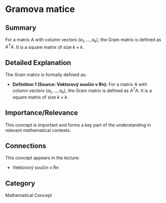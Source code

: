 # Gramova matice

## Summary
For a matrix A with column vectors ($a_1, \dots, a_k$), the Gram matrix is defined as $A^T A$. It is a square matrix of size $k \times k$.

## Detailed Explanation
The Gram matrix is formally defined as:
*   **Definition 1 (Source: Vektorový součin v Rn):** For a matrix A with column vectors ($a_1, \dots, a_k$), the Gram matrix is defined as $A^T A$. It is a square matrix of size $k \times k$.

## Importance/Relevance
This concept is important and forms a key part of the understanding in relevant mathematical contexts.

## Connections
This concept appears in the lecture:
*   Vektorový součin v Rn

## Category
Mathematical Concept